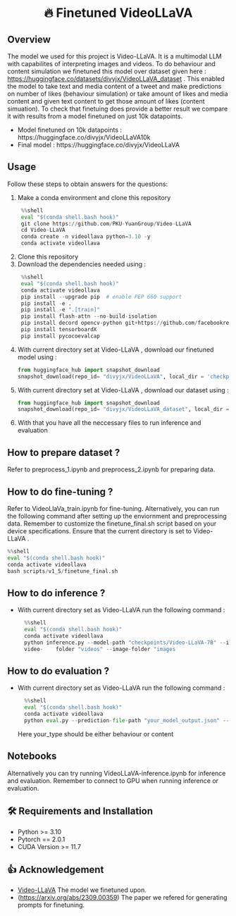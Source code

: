 
<div align= "center">
    <h1> 🔥 Finetuned VideoLLaVA</h1>
</div>

## Overview

The model we used for this project is Video-LLaVA. It is a multimodal LLM with capabilites of interpreting images and videos. To do behaviour and content simulation we finetuned this model over dataset given here : https://huggingface.co/datasets/divyjx/VideoLLaVA_dataset . This enabled the model to take text and media content of a tweet and make predictions on number of likes (behaviour simulation) or take amount of likes and media content and given text content to get those amount of likes (content simuation). To check that finetuing does provide a better result we compare it with results from a model finetuned on just 10k datapoints.
<ul>
    <li> Model finetuned on 10k datapoints : https://huggingface.co/divyjx/VideoLLaVA10k
    <li> Final model : https://huggingface.co/divyjx/VideoLLaVA
</ul>

## Usage

Follow these steps to obtain answers for the questions:

1. Make a conda environment and clone this repository
   ```python
    %%shell
    eval "$(conda shell.bash hook)"
    git clone https://github.com/PKU-YuanGroup/Video-LLaVA
    cd Video-LLaVA
    conda create -n videollava python=3.10 -y
    conda activate videollava
   
2. Clone this repository
3. Download the dependencies needed using :
   ```python
    %%shell
    eval "$(conda shell.bash hook)"
    conda activate videollava
    pip install --upgrade pip  # enable PEP 660 support
    pip install -e .
    pip install -e ".[train]"
    pip install flash-attn --no-build-isolation
    pip install decord opencv-python git+https://github.com/facebookresearch/pytorchvideo.git@28fe037d212663c6a24f373b94cc5d478c8c1a1d
    pip install tensorboardX
    pip install pycocoevalcap
   ```
4. With current directory set at Video-LLaVA , download our finetuned model using :
   ```python
   from huggingface_hub import snapshot_download
   snapshot_download(repo_id= "divyjx/VideoLLaVA", local_dir = 'checkpoints/Video-LLaVA-7B', local_dir_use_symlinks=True)
   ```
5. With current directory set at Video-LLaVA , download our dataset using :
   ```python
   from huggingface_hub import snapshot_download
   snapshot_download(repo_id= "divyjx/VideoLLaVA_dataset", local_dir = 'tuning_data', local_dir_use_symlinks=True, repo_type = 'dataset')
   ```
6. With that you have all the neccessary files to run inference and evaluation


## How to prepare dataset ?
Refer to preprocess_1.ipynb and preprocess_2.ipynb for preparing data. 

## How to do fine-tuning ?
Refer to VideoLlaVa_train.ipynb for fine-tuning.
Alternatively, you can run the following command after setting up the enviornment and preprocessing data. Remember to customize the finetune_final.sh script based on your device specifications. Ensure that the current directory is set to Video-LLaVA . 
```python
%%shell
eval "$(conda shell.bash hook)"
conda activate videollava
bash scripts/v1_5/finetune_final.sh
```
## How to do inference ?

- With current directory set as Video-LLaVA run the following command :
  ```python
    %%shell
    eval "$(conda shell.bash hook)"
    conda activate videollava
    python inference.py --model-path "checkpoints/Video-LLaVA-7B" --instruct-path "tuning_data/your_data.json" --output-file-path "your_model_output.json" --    
    video-    folder "videos" --image-folder "images
  ```

## How to do evaluation ?

- With current directory set as Video-LLaVA run the following command :
  ```python
    %%shell
    eval "$(conda shell.bash hook)"
    conda activate videollava
    python eval.py --prediction-file-path "your_model_output.json" --input-file-path "tuning_data/your_data.json" --type-of-data "your_type"
  ```
  Here your_type should be either behaviour or content

## Notebooks

Alternatively you can try running VideoLLaVA-inference.ipynb for inference and evaluation.
Remember to connect to GPU when running inference or evaluation.


## 🛠️ Requirements and Installation
* Python >= 3.10
* Pytorch == 2.0.1
* CUDA Version >= 11.7

## 👍 Acknowledgement
* [Video-LLaVA](https://github.com/PKU-YuanGroup/Video-LLaVA) The model we finetuned upon.
* (https://arxiv.org/abs/2309.00359) The paper we refered for generating prompts for finetuning.



